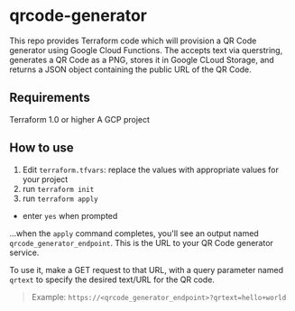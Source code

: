 # qrcode-generator
This repo provides Terraform code which will provision a QR Code generator using Google Cloud Functions. The accepts text via querstring, generates a QR Code as a PNG, stores it in Google CLoud Storage, and returns a JSON object containing the public URL of the QR Code.

## Requirements
Terraform 1.0 or higher
A GCP project

## How to use
1. Edit `terraform.tfvars`: replace the values with appropriate values for your project
1. run `terraform init`
1. run `terraform apply`
  * enter `yes` when prompted

...when the `apply` command completes, you'll see an output named `qrcode_generator_endpoint`. This is the URL to your QR Code generator service.

To use it, make a GET request to that URL, with a query parameter named `qrtext` to specify the desired text/URL for the QR code.

> Example: `https://<qrcode_generator_endpoint>?qrtext=hello+world`